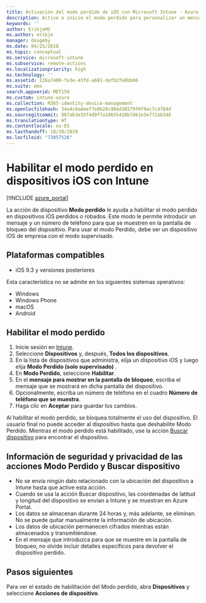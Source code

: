 ```yaml
---
title: Activación del modo perdido de iOS con Microsoft Intune - Azure | Microsoft Docs
description: Active o inicie el modo perdido para personalizar un mensaje que se mostrará en la pantalla de bloqueo de un dispositivo iOS perdido o robado usando Microsoft Intune. Además, puede obtener detalles sobre la información de privacidad y seguridad al usar la acción de modo perdido.
keywords: ''
author: ErikjeMS
ms.author: erikje
manager: dougeby
ms.date: 04/25/2018
ms.topic: conceptual
ms.service: microsoft-intune
ms.subservice: remote-actions
ms.localizationpriority: high
ms.technology: ''
ms.assetid: 126a7489-fe3e-43fd-a681-defb2fe0bb66
ms.suite: ems
search.appverid: MET150
ms.custom: intune-azure
ms.collection: M365-identity-device-management
ms.openlocfilehash: 34a4c8adeef7e8b28c90ad38579f0f9ac7c4784d
ms.sourcegitcommit: 807ab3e35f4d9ffa18655410b7d61e5e772ab348
ms.translationtype: HT
ms.contentlocale: es-ES
ms.lasthandoff: 10/30/2019
ms.locfileid: "73057526"
---
```

# <a name="enable-lost-mode-on-ios-devices-with-intune"></a>Habilitar el modo perdido en dispositivos iOS con Intune

[!INCLUDE [azure_portal](../includes/azure_portal.md)]

La acción de dispositivo **Modo perdido** le ayuda a habilitar el modo perdido en dispositivos iOS perdidos o robados. Este modo le permite introducir un mensaje y un número de teléfono para que se muestren en la pantalla de bloqueo del dispositivo. Para usar el modo Perdido, debe ser un dispositivo iOS de empresa con el modo supervisado.

## <a name="supported-platforms"></a>Plataformas compatibles

- iOS 9.3 y versiones posteriores

Esta característica no se admite en los siguientes sistemas operativos: 
- Windows
- Windows Phone
- macOS
- Android

## <a name="enable-lost-mode"></a>Habilitar el modo perdido

1. Inicie sesión en [Intune](https://go.microsoft.com/fwlink/?linkid=2090973).
3. Seleccione **Dispositivos** y, después, **Todos los dispositivos**.
4. En la lista de dispositivos que administra, elija un dispositivo iOS y luego elija **Modo Perdido (solo supervisado)** .
5. En **Modo Perdido**, seleccione **Habilitar**.
6. En el **mensaje para mostrar en la pantalla de bloqueo**, escriba el mensaje que se mostrará en dicha pantalla del dispositivo.
7. Opcionalmente, escriba un número de teléfono en el cuadro **Número de teléfono que se muestra**.
6. Haga clic en **Aceptar** para guardar los cambios.

Al habilitar el modo perdido, se bloquea totalmente el uso del dispositivo. El usuario final no puede acceder al dispositivo hasta que deshabilite Modo Perdido. Mientras el modo perdido está habilitado, use la acción [Buscar dispositivo](device-locate.md) para encontrar el dispositivo.

## <a name="security-and-privacy-information-for-the-lost-mode-and-locate-device-actions"></a>Información de seguridad y privacidad de las acciones Modo Perdido y Buscar dispositivo
- No se envía ningún dato relacionado con la ubicación del dispositivo a Intune hasta que active esta acción.
- Cuando se usa la acción Buscar dispositivo, las coordenadas de latitud y longitud del dispositivo se envían a Intune y se muestran en Azure Portal.
- Los datos se almacenan durante 24 horas y, más adelante, se eliminan. No se puede quitar manualmente la información de ubicación.
- Los datos de ubicación permanecen cifrados mientras están almacenados y transmitiéndose.
- En el mensaje que introduzca para que se muestre en la pantalla de bloqueo, no olvide incluir detalles específicos para devolver el dispositivo perdido.

## <a name="next-steps"></a>Pasos siguientes

Para ver el estado de habilitación del Modo perdido, abra **Dispositivos** y seleccione **Acciones de dispositivo**.
